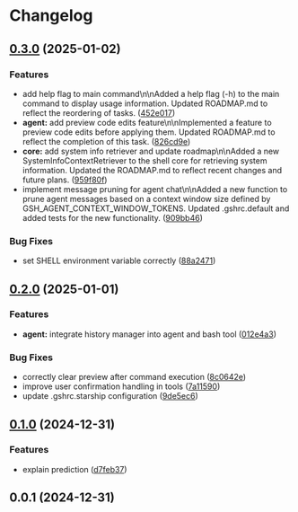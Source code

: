 # Changelog

## [0.3.0](https://github.com/atinylittleshell/gsh/compare/v0.2.0...v0.3.0) (2025-01-02)


### Features

* add help flag to main command\n\nAdded a help flag (-h) to the main command to display usage information. Updated ROADMAP.md to reflect the reordering of tasks. ([452e017](https://github.com/atinylittleshell/gsh/commit/452e01720f30a03b0707a1464059951acaa067f6))
* **agent:** add preview code edits feature\n\nImplemented a feature to preview code edits before applying them. Updated ROADMAP.md to reflect the completion of this task. ([826cd9e](https://github.com/atinylittleshell/gsh/commit/826cd9efb5ecb0588a88e233d31e4586180161d1))
* **core:** add system info retriever and update roadmap\n\nAdded a new SystemInfoContextRetriever to the shell core for retrieving system information. Updated the ROADMAP.md to reflect recent changes and future plans. ([959f80f](https://github.com/atinylittleshell/gsh/commit/959f80f149a8ea567d6a6a44b245488a88921fb8))
* implement message pruning for agent chat\n\nAdded a new function to prune agent messages based on a context window size defined by GSH_AGENT_CONTEXT_WINDOW_TOKENS. Updated .gshrc.default and added tests for the new functionality. ([909bb46](https://github.com/atinylittleshell/gsh/commit/909bb460f4ce8e9a68633d3e356630880ea86910))


### Bug Fixes

* set SHELL environment variable correctly ([88a2471](https://github.com/atinylittleshell/gsh/commit/88a2471656f3fa878940b0d66d4794c3f4312024))

## [0.2.0](https://github.com/atinylittleshell/gsh/compare/v0.1.0...v0.2.0) (2025-01-01)


### Features

* **agent:** integrate history manager into agent and bash tool ([012e4a3](https://github.com/atinylittleshell/gsh/commit/012e4a3b68c19bb132bba0e905ba8acedaff4d5f))


### Bug Fixes

* correctly clear preview after command execution ([8c0642e](https://github.com/atinylittleshell/gsh/commit/8c0642e9264807a442860e3e93f27da7cdd06d8d))
* improve user confirmation handling in tools ([7a11590](https://github.com/atinylittleshell/gsh/commit/7a115909695ee9ce0485a4c1ff7a57dd21bd2f44))
* update .gshrc.starship configuration ([9de5ec6](https://github.com/atinylittleshell/gsh/commit/9de5ec6c5df3ab25e3602619b15047bd870c2fd4))

## [0.1.0](https://github.com/atinylittleshell/gsh/compare/v0.0.1...v0.1.0) (2024-12-31)


### Features

* explain prediction ([d7feb37](https://github.com/atinylittleshell/gsh/commit/d7feb3767dd7e010253a1e715773e1cb996a857e))

## 0.0.1 (2024-12-31)
